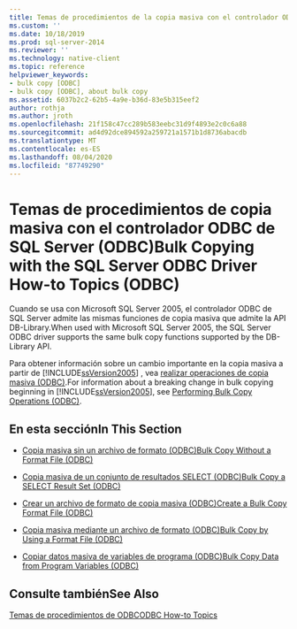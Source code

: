 ```yaml
---
title: Temas de procedimientos de la copia masiva con el controlador ODBC de SQL Server (ODBC) | Microsoft Docs
ms.custom: ''
ms.date: 10/18/2019
ms.prod: sql-server-2014
ms.reviewer: ''
ms.technology: native-client
ms.topic: reference
helpviewer_keywords:
- bulk copy [ODBC]
- bulk copy [ODBC], about bulk copy
ms.assetid: 6037b2c2-62b5-4a9e-b36d-83e5b315eef2
author: rothja
ms.author: jroth
ms.openlocfilehash: 21f158c47cc289b583eebc31d9f4893e2c0c6a88
ms.sourcegitcommit: ad4d92dce894592a259721a1571b1d8736abacdb
ms.translationtype: MT
ms.contentlocale: es-ES
ms.lasthandoff: 08/04/2020
ms.locfileid: "87749290"
---
```

# <a name="bulk-copying-with-the-sql-server-odbc-driver-how-to-topics-odbc"></a><span data-ttu-id="95172-102">Temas de procedimientos de copia masiva con el controlador ODBC de SQL Server (ODBC)</span><span class="sxs-lookup"><span data-stu-id="95172-102">Bulk Copying with the SQL Server ODBC Driver How-to Topics (ODBC)</span></span>
  <span data-ttu-id="95172-103">Cuando se usa con Microsoft SQL Server 2005, el controlador ODBC de SQL Server admite las mismas funciones de copia masiva que admite la API DB-Library.</span><span class="sxs-lookup"><span data-stu-id="95172-103">When used with Microsoft SQL Server 2005, the SQL Server ODBC driver supports the same bulk copy functions supported by the DB-Library API.</span></span>  
  
 <span data-ttu-id="95172-104">Para obtener información sobre un cambio importante en la copia masiva a partir de [!INCLUDE[ssVersion2005](../../../includes/ssversion2005-md.md)] , vea [realizar operaciones de copia masiva &#40;ODBC&#41;](../../native-client-odbc-bulk-copy-operations/performing-bulk-copy-operations-odbc.md).</span><span class="sxs-lookup"><span data-stu-id="95172-104">For information about a breaking change in bulk copying beginning in [!INCLUDE[ssVersion2005](../../../includes/ssversion2005-md.md)], see [Performing Bulk Copy Operations &#40;ODBC&#41;](../../native-client-odbc-bulk-copy-operations/performing-bulk-copy-operations-odbc.md).</span></span>  
  
## <a name="in-this-section"></a><span data-ttu-id="95172-105">En esta sección</span><span class="sxs-lookup"><span data-stu-id="95172-105">In This Section</span></span>  
  
-   [<span data-ttu-id="95172-106">Copia masiva sin un archivo de formato &#40;ODBC&#41;</span><span class="sxs-lookup"><span data-stu-id="95172-106">Bulk Copy Without a Format File &#40;ODBC&#41;</span></span>](bulk-copy-without-a-format-file-odbc.md)  
  
-   [<span data-ttu-id="95172-107">Copia masiva de un conjunto de resultados SELECT &#40;ODBC&#41;</span><span class="sxs-lookup"><span data-stu-id="95172-107">Bulk Copy a SELECT Result Set &#40;ODBC&#41;</span></span>](bulk-copy-a-select-result-set-odbc.md)  
  
-   [<span data-ttu-id="95172-108">Crear un archivo de formato de copia masiva &#40;ODBC&#41;</span><span class="sxs-lookup"><span data-stu-id="95172-108">Create a Bulk Copy Format File &#40;ODBC&#41;</span></span>](create-a-bulk-copy-format-file-odbc.md)  
  
-   [<span data-ttu-id="95172-109">Copia masiva mediante un archivo de formato &#40;ODBC&#41;</span><span class="sxs-lookup"><span data-stu-id="95172-109">Bulk Copy by Using a Format File &#40;ODBC&#41;</span></span>](bulk-copy-by-using-a-format-file-odbc.md)  
  
-   [<span data-ttu-id="95172-110">Copiar datos masiva de variables de programa &#40;ODBC&#41;</span><span class="sxs-lookup"><span data-stu-id="95172-110">Bulk Copy Data from Program Variables &#40;ODBC&#41;</span></span>](bulk-copy-data-from-program-variables-odbc.md)  
  
## <a name="see-also"></a><span data-ttu-id="95172-111">Consulte también</span><span class="sxs-lookup"><span data-stu-id="95172-111">See Also</span></span>  
 [<span data-ttu-id="95172-112">Temas de procedimientos de ODBC</span><span class="sxs-lookup"><span data-stu-id="95172-112">ODBC How-to Topics</span></span>](../odbc-how-to-topics.md)  
  
  
